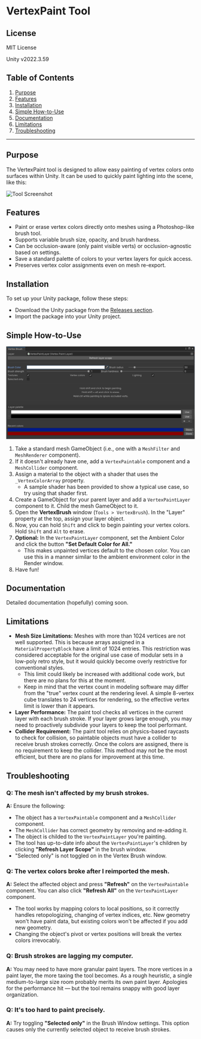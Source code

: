 # VertexPaint Tool

## License
MIT License

Unity v2022.3.59  

## Table of Contents
1. [Purpose](#purpose)
2. [Features](#features)
3. [Installation](#installation)
4. [Simple How-to-Use](#simple-how-to-use)
5. [Documentation](#documentation)
6. [Limitations](#limitations)
7. [Troubleshooting](#troubleshooting)

---

## Purpose
The VertexPaint tool is designed to allow easy painting of vertex colors onto surfaces within Unity. It can be used to quickly paint lighting into the scene, like this:

![Tool Screenshot](media/demo1.gif)

## Features
- Paint or erase vertex colors directly onto meshes using a Photoshop-like brush tool.
- Supports variable brush size, opacity, and brush hardness.
- Can be occlusion-aware (only paint visible verts) or occlusion-agnostic based on settings.
- Save a standard palette of colors to your vertex layers for quick access.
- Preserves vertex color assignments even on mesh re-export.

## Installation
To set up your Unity package, follow these steps:
- Download the Unity package from the [Releases section](#).
- Import the package into your Unity project.

## Simple How-to-Use

![Tool Screenshot](media/image1.png)

1. Take a standard mesh GameObject (i.e., one with a `MeshFilter` and `MeshRenderer` component).
2. If it doesn't already have one, add a `VertexPaintable` component and a `MeshCollider` component.
3. Assign a material to the object with a shader that uses the `_VertexColorArray` property.
   - A sample shader has been provided to show a typical use case, so try using that shader first.
4. Create a GameObject for your parent layer and add a `VertexPaintLayer` component to it. Child the mesh GameObject to it.
5. Open the **VertexBrush** window (`Tools > VertexBrush`). In the "Layer" property at the top, assign your layer object.
6. Now, you can hold `Shift` and click to begin painting your vertex colors. Hold `Shift` and `Alt` to erase.
7. **Optional:** In the `VertexPaintLayer` component, set the Ambient Color and click the button **"Set Default Color for All."**
   - This makes unpainted vertices default to the chosen color. You can use this in a manner similar to the ambient environment color in the Render window.
8. Have fun!

## Documentation
Detailed documentation (hopefully) coming soon.

## Limitations
- **Mesh Size Limitations:** Meshes with more than 1024 vertices are not well supported. This is because arrays assigned in a `MaterialPropertyBlock` have a limit of 1024 entries. This restriction was considered acceptable for the original use case of modular sets in a low-poly retro style, but it would quickly become overly restrictive for conventional styles.
  - This limit could likely be increased with additional code work, but there are no plans for this at the moment.
  - Keep in mind that the vertex count in modeling software may differ from the "true" vertex count at the rendering level. A simple 8-vertex cube translates to 24 vertices for rendering, so the effective vertex limit is lower than it appears.
- **Layer Performance:** The paint tool checks all vertices in the current layer with each brush stroke. If your layer grows large enough, you may need to proactively subdivide your layers to keep the tool performant.
- **Collider Requirement:** The paint tool relies on physics-based raycasts to check for collision, so paintable objects must have a collider to receive brush strokes correctly. Once the colors are assigned, there is no requirement to keep the collider. This method may not be the most efficient, but there are no plans for improvement at this time.

## Troubleshooting

### Q: The mesh isn't affected by my brush strokes.
**A:** Ensure the following:
- The object has a `VertexPaintable` component and a `MeshCollider` component.
- The `MeshCollider` has correct geometry by removing and re-adding it.
- The object is childed to the `VertexPaintLayer` you're painting.
- The tool has up-to-date info about the `VertexPaintLayer`'s children by clicking **"Refresh Layer Scope"** in the brush window.
- "Selected only" is not toggled on in the Vertex Brush window.

### Q: The vertex colors broke after I reimported the mesh.
**A:** Select the affected object and press **"Refresh"** on the `VertexPaintable` component. You can also click **"Refresh All"** on the `VertexPaintLayer` component.
- The tool works by mapping colors to local positions, so it correctly handles retopologizing, changing of vertex indices, etc. New geometry won't have paint data, but existing colors won't be affected if you add new geometry.
- Changing the object's pivot or vertex positions will break the vertex colors irrevocably.

### Q: Brush strokes are lagging my computer.
**A:** You may need to have more granular paint layers. The more vertices in a paint layer, the more taxing the tool becomes. As a rough heuristic, a single medium-to-large size room probably merits its own paint layer. Apologies for the performance hit — but the tool remains snappy with good layer organization.

### Q: It's too hard to paint precisely.
**A:** Try toggling **"Selected only"** in the Brush Window settings. This option causes only the currently selected object to receive brush strokes.
